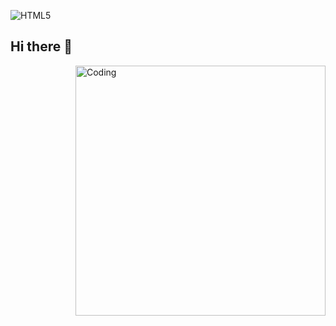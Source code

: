 ![HTML5](https://img.shields.io/badge/html5-%23E34F26.svg?style=for-the-badge&logo=html5&logoColor=white)

## Hi there 👋

<!--
**Arpit2405/Arpit2405** is a ✨ _special_ ✨ repository because its `README.md` (this file) appears on your GitHub profile.

Here are some ideas to get you started:

- 🔭 I’m currently working on ...
- 🌱 I’m currently learning ...
- 👯 I’m looking to collaborate on ...
- 🤔 I’m looking for help with ...
- 💬 Ask me about ...
- 📫 How to reach me: ...
- 😄 Pronouns: ...
- ⚡ Fun fact: ...
-->
 <img align="right" alt="Coding" width="400" src="add your link 
  here">
